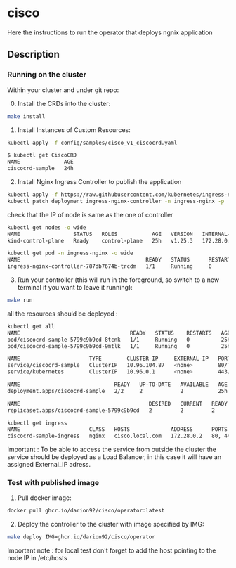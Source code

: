 # cisco
Here the instructions to run the operator that deploys ngnix application

## Description


### Running on the cluster
Within your cluster and under git repo:

0. Install the CRDs into the cluster:

```sh
make install
```

1. Install Instances of Custom Resources:

```sh
kubectl apply -f config/samples/cisco_v1_ciscocrd.yaml
```
```sh
$ kubectl get CiscoCRD
NAME              AGE
ciscocrd-sample   24h
```

2. Install Nginx Ingress Controller to publish the application

```sh
kubectl apply -f https://raw.githubusercontent.com/kubernetes/ingress-nginx/master/deploy/static/provider/baremetal/deploy.yaml
kubectl patch deployment ingress-nginx-controller -n ingress-nginx -p '{"spec":{"template":{"spec":{"hostNetwork":true}}}}'
```
check that the IP of node is same as the one of controller

```sh
kubectl get nodes -o wide
NAME                 STATUS   ROLES           AGE   VERSION   INTERNAL-IP   EXTERNAL-IP   OS-IMAGE             KERNEL-VERSION      CONTAINER-RUNTIME
kind-control-plane   Ready    control-plane   25h   v1.25.3   172.28.0.2    <none>        Ubuntu 22.04.1 LTS   5.15.0-56-generic   containerd://1.6.9

kubectl get pod -n ingress-nginx -o wide
NAME                                        READY   STATUS      RESTARTS   AGE   IP           NODE                 NOMINATED NODE   READINESS GATES
ingress-nginx-controller-787db7674b-trcdm   1/1     Running     0          25h   172.28.0.2   kind-control-plane   <none>           <none>
```

3. Run your controller (this will run in the foreground, so switch to a new terminal if you want to leave it running):

```sh
make run
```
all the resources should be deployed :

```sh
kubectl get all
NAME                                   READY   STATUS    RESTARTS   AGE
pod/ciscocrd-sample-5799c9b9cd-8tcnk   1/1     Running   0          25h
pod/ciscocrd-sample-5799c9b9cd-9mtlk   1/1     Running   0          25h

NAME                      TYPE        CLUSTER-IP     EXTERNAL-IP   PORT(S)          AGE
service/ciscocrd-sample   ClusterIP   10.96.104.87   <none>        80/TCP,443/TCP   25h
service/kubernetes        ClusterIP   10.96.0.1      <none>        443/TCP          25h

NAME                              READY   UP-TO-DATE   AVAILABLE   AGE
deployment.apps/ciscocrd-sample   2/2     2            2           25h

NAME                                         DESIRED   CURRENT   READY   AGE
replicaset.apps/ciscocrd-sample-5799c9b9cd   2         2         2       25h

kubectl get ingress
NAME                      CLASS   HOSTS             ADDRESS      PORTS     AGE
ciscocrd-sample-ingress   nginx   cisco.local.com   172.28.0.2   80, 443   22h
```
Important : To be able to access the service from outside the cluster the service should be deployed as a Load Balancer, in this case it will have an assigned External_IP adress.


### Test with published image
1. Pull docker image:

```sh
docker pull ghcr.io/darion92/cisco/operator:latest
```

2. Deploy the controller to the cluster with image specified by IMG:

```sh
make deploy IMG=ghcr.io/darion92/cisco/operator
```


Important note : for local test don't forget to add the host pointing to the node IP in /etc/hosts
